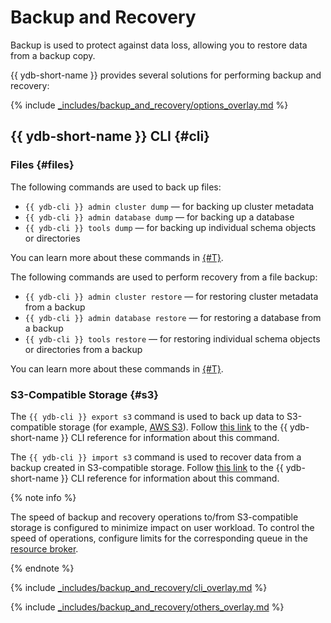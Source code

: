 # Backup and Recovery

Backup is used to protect against data loss, allowing you to restore data from a backup copy.

{{ ydb-short-name }} provides several solutions for performing backup and recovery:

{% include [_includes/backup_and_recovery/options_overlay.md](_includes/backup_and_recovery/options_overlay.md) %}

## {{ ydb-short-name }} CLI {#cli}

### Files {#files}

The following commands are used to back up files:

- `{{ ydb-cli }} admin cluster dump` — for backing up cluster metadata
- `{{ ydb-cli }} admin database dump` — for backing up a database
- `{{ ydb-cli }} tools dump` — for backing up individual schema objects or directories

You can learn more about these commands in [{#T}](../reference/ydb-cli/export-import/tools-dump.md).

The following commands are used to perform recovery from a file backup:

- `{{ ydb-cli }} admin cluster restore` — for restoring cluster metadata from a backup
- `{{ ydb-cli }} admin database restore` — for restoring a database from a backup
- `{{ ydb-cli }} tools restore` — for restoring individual schema objects or directories from a backup

You can learn more about these commands in [{#T}](../reference/ydb-cli/export-import/tools-restore.md).

### S3-Compatible Storage {#s3}

The `{{ ydb-cli }} export s3` command is used to back up data to S3-compatible storage (for example, [AWS S3](https://docs.aws.amazon.com/AmazonS3/latest/dev/Introduction.html)). Follow [this link](../reference/ydb-cli/export-import/export-s3.md) to the {{ ydb-short-name }} CLI reference for information about this command.

The `{{ ydb-cli }} import s3` command is used to recover data from a backup created in S3-compatible storage. Follow [this link](../reference/ydb-cli/export-import/import-s3.md) to the {{ ydb-short-name }} CLI reference for information about this command.

{% note info %}

The speed of backup and recovery operations to/from S3-compatible storage is configured to minimize impact on user workload. To control the speed of operations, configure limits for the corresponding queue in the [resource broker](../reference/configuration/index.md#resource-broker-config).

{% endnote %}

{% include [_includes/backup_and_recovery/cli_overlay.md](_includes/backup_and_recovery/cli_overlay.md) %}

{% include [_includes/backup_and_recovery/others_overlay.md](_includes/backup_and_recovery/others_overlay.md) %}